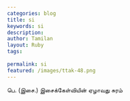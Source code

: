 ```yaml
---
categories: blog
title: si
keywords: si
description: 
author: Tamilan
layout: Ruby
tags: 
 
permalink: si
featured: /images/ttak-48.png
---
```

  
பெ. (இசை.) இசைக்கேள்வியின் ஏழாவது சுரம்  
